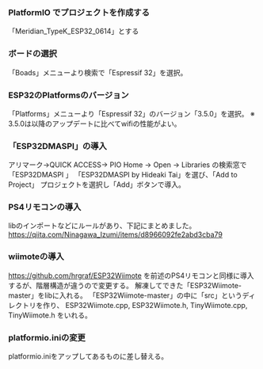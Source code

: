 ### PlatformIO でプロジェクトを作成する
「Meridian_TypeK_ESP32_0614」とする

### ボードの選択
「Boads」メニューより検索で「Espressif 32」を選択。

### ESP32のPlatformsのバージョン
「Platforms」メニューより「Espressif 32」のバージョン「3.5.0」を選択。
※ 3.5.0は以降のアップデートに比べてwifiの性能がよい。

### 「ESP32DMASPI」の導入
アリマーク→QUICK ACCESS→ PIO Home → Open → Libraries の検索窓で「ESP32DMASPI 」
「ESP32DMASPI by Hideaki Tai」を選び、「Add to Project」
プロジェクトを選択し「Add」ボタンで導入。

### PS4リモコンの導入
libのインポートなどにルールがあり、下記にまとめました。
https://qiita.com/Ninagawa_Izumi/items/d8966092fe2abd3cba79

### wiimoteの導入
https://github.com/hrgraf/ESP32Wiimote
を前述のPS4リモコンと同様に導入するが、階層構造が違うので変更する。
解凍してできた「ESP32Wiimote-master」をlibに入れる。
「ESP32Wiimote-master」の中に「src」というディレクトリを作り、
ESP32Wiimote.cpp, ESP32Wiimote.h, TinyWiimote.cpp, TinyWiimote.h
をいれる。

### platformio.iniの変更
platformio.iniをアップしてあるものに差し替える。
